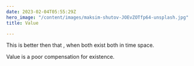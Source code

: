 ```yaml
---
date: 2023-02-04T05:55:29Z
hero_image: "/content/images/maksim-shutov-JOEvZOTfp64-unsplash.jpg"
title: Value

---
```

This is better then that , when both exist both in time space.

Value is a poor compensation for existence. 